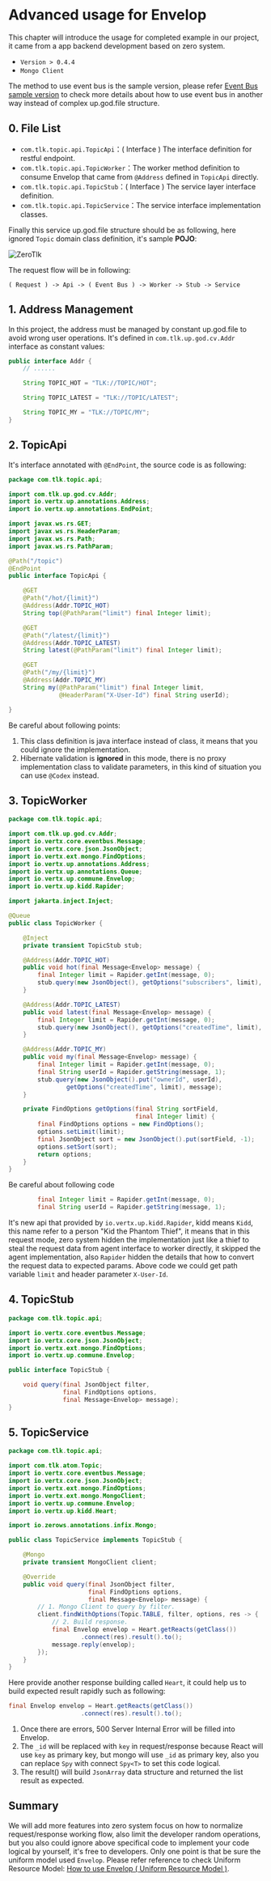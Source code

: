 # Advanced usage for Envelop

This chapter will introduce the usage for completed example in our project, it came from a app backend development based
on zero system.

* `Version > 0.4.4`
* `Mongo Client`

The method to use event bus is the sample version, please refer [Event Bus sample version](zero-ebs.md) to check
more details about how to use event bus in another way instead of complex up.god.file structure.

## 0. File List

* `com.tlk.topic.api.TopicApi`：( Interface ) The interface definition for restful endpoint.
* `com.tlk.topic.api.TopicWorker`：The worker method definition to consume Envelop that came from `@Address` defined
  in `TopicApi` directly.
* `com.tlk.topic.api.TopicStub`：( Interface ) The service layer interface definition.
* `com.tlk.topic.api.TopicService`：The service interface implementation classes.

Finally this service up.god.file structure should be as following, here ignored `Topic` domain class definition, it's
sample **POJO**:

![ZeroTlk](image/zero-tlk.png)

The request flow will be in following:

```
( Request ) -> Api -> ( Event Bus ) -> Worker -> Stub -> Service
```

## 1. Address Management

In this project, the address must be managed by constant up.god.file to avoid wrong user operations. It's defined
in `com.tlk.up.god.cv.Addr` interface as constant values:

```java
public interface Addr {
    // ......

    String TOPIC_HOT = "TLK://TOPIC/HOT";

    String TOPIC_LATEST = "TLK://TOPIC/LATEST";

    String TOPIC_MY = "TLK://TOPIC/MY";
}
```

## 2. TopicApi

It's interface annotated with `@EndPoint`, the source code is as following:

```java
package com.tlk.topic.api;

import com.tlk.up.god.cv.Addr;
import io.vertx.up.annotations.Address;
import io.vertx.up.annotations.EndPoint;

import javax.ws.rs.GET;
import javax.ws.rs.HeaderParam;
import javax.ws.rs.Path;
import javax.ws.rs.PathParam;

@Path("/topic")
@EndPoint
public interface TopicApi {

    @GET
    @Path("/hot/{limit}")
    @Address(Addr.TOPIC_HOT)
    String top(@PathParam("limit") final Integer limit);

    @GET
    @Path("/latest/{limit}")
    @Address(Addr.TOPIC_LATEST)
    String latest(@PathParam("limit") final Integer limit);

    @GET
    @Path("/my/{limit}")
    @Address(Addr.TOPIC_MY)
    String my(@PathParam("limit") final Integer limit,
              @HeaderParam("X-User-Id") final String userId);

}
```

Be careful about following points:

1. This class definition is java interface instead of class, it means that you could ignore the implementation.
2. Hibernate validation is **ignored** in this mode, there is no proxy implementation class to validate parameters, in
   this kind of situation you can use `@Codex` instead.

## 3. TopicWorker

```java
package com.tlk.topic.api;

import com.tlk.up.god.cv.Addr;
import io.vertx.core.eventbus.Message;
import io.vertx.core.json.JsonObject;
import io.vertx.ext.mongo.FindOptions;
import io.vertx.up.annotations.Address;
import io.vertx.up.annotations.Queue;
import io.vertx.up.commune.Envelop;
import io.vertx.up.kidd.Rapider;

import jakarta.inject.Inject;

@Queue
public class TopicWorker {

    @Inject
    private transient TopicStub stub;

    @Address(Addr.TOPIC_HOT)
    public void hot(final Message<Envelop> message) {
        final Integer limit = Rapider.getInt(message, 0);
        stub.query(new JsonObject(), getOptions("subscribers", limit), message);
    }

    @Address(Addr.TOPIC_LATEST)
    public void latest(final Message<Envelop> message) {
        final Integer limit = Rapider.getInt(message, 0);
        stub.query(new JsonObject(), getOptions("createdTime", limit), message);
    }

    @Address(Addr.TOPIC_MY)
    public void my(final Message<Envelop> message) {
        final Integer limit = Rapider.getInt(message, 0);
        final String userId = Rapider.getString(message, 1);
        stub.query(new JsonObject().put("ownerId", userId),
                getOptions("createdTime", limit), message);
    }

    private FindOptions getOptions(final String sortField,
                                   final Integer limit) {
        final FindOptions options = new FindOptions();
        options.setLimit(limit);
        final JsonObject sort = new JsonObject().put(sortField, -1);
        options.setSort(sort);
        return options;
    }
}
```

Be careful about following code

```java
        final Integer limit = Rapider.getInt(message, 0);
        final String userId = Rapider.getString(message, 1);
```

It's new api that provided by `io.vertx.up.kidd.Rapider`, kidd means `Kidd`, this name refer to a person "Kid the
Phantom Thief", it means that in this request mode, zero system hidden the implementation just like a thief to steal the
request data from agent interface to worker directly, it skipped the agent implementation, also `Rapider` hidden the
details that how to convert the request data to expected params. Above code we could get path variable `limit` and
header parameter `X-User-Id`.

## 4. TopicStub

```java
package com.tlk.topic.api;

import io.vertx.core.eventbus.Message;
import io.vertx.core.json.JsonObject;
import io.vertx.ext.mongo.FindOptions;
import io.vertx.up.commune.Envelop;

public interface TopicStub {

    void query(final JsonObject filter,
               final FindOptions options,
               final Message<Envelop> message);
}
```

## 5. TopicService

```java
package com.tlk.topic.api;

import com.tlk.atom.Topic;
import io.vertx.core.eventbus.Message;
import io.vertx.core.json.JsonObject;
import io.vertx.ext.mongo.FindOptions;
import io.vertx.ext.mongo.MongoClient;
import io.vertx.up.commune.Envelop;
import io.vertx.up.kidd.Heart;

import io.zerows.annotations.infix.Mongo;

public class TopicService implements TopicStub {

    @Mongo
    private transient MongoClient client;

    @Override
    public void query(final JsonObject filter,
                      final FindOptions options,
                      final Message<Envelop> message) {
        // 1. Mongo Client to query by filter.
        client.findWithOptions(Topic.TABLE, filter, options, res -> {
            // 2. Build response.
            final Envelop envelop = Heart.getReacts(getClass())
                    .connect(res).result().to();
            message.reply(envelop);
        });
    }
}
```

Here provide another response building called `Heart`, it could help us to build expected result rapidly such as
following:

```java
final Envelop envelop = Heart.getReacts(getClass())
                    .connect(res).result().to();
```

1. Once there are errors, 500 Server Internal Error will be filled into Envelop.
2. The `_id` will be replaced with `key` in request/response because React will use `key` as primary key, but mongo will
   use `_id` as primary key, also you can replace `Spy` with connect `Spy<T>` to set this code logical.
3. The result() will build `JsonArray` data structure and returned the list result as expected.

## Summary

We will add more features into zero system focus on how to normalize request/response working flow, also limit the
developer random operations, but you also could ignore above specifical code to implement your code logical by yourself,
it's free to developers. Only one point is that be sure the uniform model used `Envelop`. Please refer reference to
check Uniform Resource Model: [How to use Envelop ( Uniform Resource Model )](zero-envelop.md). 